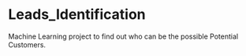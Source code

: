 # Leads_Identification
Machine Learning project to find out who can be the possible Potential Customers.
